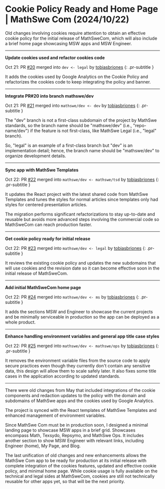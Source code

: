 <!-- Copyright (c) 2024 Tobias Briones. All rights reserved. -->
<!-- SPDX-License-Identifier: CC-BY-4.0 -->
<!-- This file is part of https://github.com/tobiasbriones/blog -->

# Cookie Policy Ready and Home Page | MathSwe Com (2024/10/22)

Old changes involving cookies require attention to obtain an effective cookie
policy for the initial release of MathSweCom, which will also include a brief
home page showcasing MSW apps and MSW Engineer.

---

**Update cookies used and refactor cookies code**

Oct 21: PR [#20](https://github.com/mathswe/mathswe.com/pull/20) merged into
`dev <- legal` by [tobiasbriones](https://github.com/tobiasbriones)
{: .pr-subtitle }

It adds the cookies used by Google Analytics on the Cookie Policy and
refactorizes the cookies code to keep integrating the policy and banner.

---

**Integrate PR#20 into branch mathswe/dev**

Oct 21: PR [#21](https://github.com/mathswe/mathswe.com/pull/21) merged into
`mathswe/dev <- dev` by [tobiasbriones](https://github.com/tobiasbriones)
{: .pr-subtitle }

The "dev" branch is not a first-class subdomain of the project by MathSwe
standards, so the branch name should be "mathswe/dev" (i.e., "repo-name/dev") if
the feature is not first-class, like MathSwe Legal (i.e., "legal" branch).

So, "legal" is an example of a first-class branch but "dev" is an implementation
detail; hence, the branch name should be "mathswe/dev" to organize development
details.

---

**Sync app with MathSwe Templates**

Oct 22: PR [#22](https://github.com/mathswe/mathswe.com/pull/22) merged into
`mathswe/dev <- mathswe/tsd` by [tobiasbriones](https://github.com/tobiasbriones)
{: .pr-subtitle }

It updates the React project with the latest shared code from MathSwe Templates
and tunes the styles for normal articles since templates only had styles for
centered presentation articles.

The migration performs significant refactorizations to stay up-to-date and
reusable but avoids more advanced steps involving the commercial code so
MathSweCom can reach production faster.

---

**Get cookie policy ready for initial release**

Oct 22: PR [#23](https://github.com/mathswe/mathswe.com/pull/23) merged into
`mathswe/dev <- legal` by [tobiasbriones](https://github.com/tobiasbriones)
{: .pr-subtitle }

It reviews the existing cookie policy and updates the new subdomains that will
use cookies and the revision date so it can become effective soon in the initial
release of MathSweCom.

---

**Add initial MathSweCom home page**

Oct 22: PR [#24](https://github.com/mathswe/mathswe.com/pull/24) merged into
`mathswe/dev <- ms` by [tobiasbriones](https://github.com/tobiasbriones)
{: .pr-subtitle }

It adds the sections MSW and Engineer to showcase the current projects and be
minimally serviceable in production so the app can be deployed as a whole
product.

---

**Enhance handling environment variables and general app title case styles**

Oct 22: PR [#25](https://github.com/mathswe/mathswe.com/pull/25) merged into
`mathswe/dev <- mathswe/ops` by [tobiasbriones](https://github.com/tobiasbriones)
{: .pr-subtitle }

It removes the environment variable files from the source code to apply secure
practices even though they currently don't contain any sensitive data, this
design will allow them to scale safely later. It also fixes some title cases in
the application according to updated standards.

---

There were old changes from May that included integrations of the cookie
components and redaction updates to the policy with the domain and subdomains of
MathSwe apps and the cookies used by Google Analytics.

The project is synced with the React templates of MathSwe Templates and enhanced
management of environment variables.

Since MathSwe Com must be in production soon, I designed a minimal landing page
to showcase MSW apps in a brief grid. Showcases encompass Math, Texsydo,
Repsymo, and MathSwe Ops. It includes another section to show MSW Engineer with
relevant links, including Engineer (home), My Page, and Blog.

The last unification of old changes and new enhancements allows the MathSwe Com
app to be ready for production at its initial release with complete integration
of the cookies features, updated and effective cookie policy, and minimal home
page. While cookie usage is fully available on the technical and legal sides at
MathSweCom, cookies are still not technically reusable for other apps yet, so
that will be the next priority.
